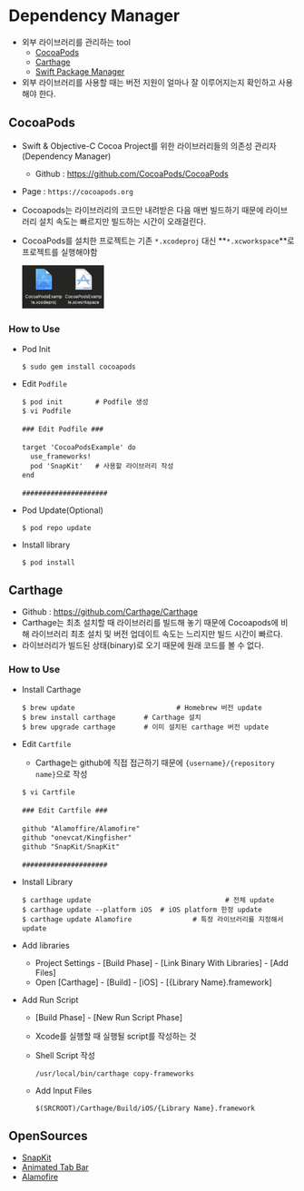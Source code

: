 # Dependency Manager

- 외부 라이브러리를 관리하는 tool
  - [CocoaPods](https://cocoapods.org)
  - [Carthage](https://github.com/Carthage/Carthage)
  - [Swift Package Manager](https://github.com/apple/swift-package-manager)
- 외부 라이브러리를 사용할 때는 버전 지원이 얼마나 잘 이루어지는지 확인하고 사용해야 한다.

## CocoaPods

- Swift & Objective-C Cocoa Project를 위한 라이브러리들의 의존성 관리자(Dependency Manager)
  
  - Github : https://github.com/CocoaPods/CocoaPods
- Page : `https://cocoapods.org`
  
- Cocoapods는 라이브러리의 코드만 내려받은 다음 매번 빌드하기 때문에 라이브러리 설치 속도는 빠르지만 빌드하는 시간이 오래걸린다. 

- CocoaPods를 설치한 프로젝트는 기존 `*.xcodeproj` 대신 **`*.xcworkspace`**로 프로젝트를 실행해야함

  <img src="assets/image-20200220141014164.png" alt="image-20200220141014164" width="30%">

### How to Use

- Pod Init

  ```shell
  $ sudo gem install cocoapods
  ```

- Edit `Podfile`

  ```shell
  $ pod init		# Podfile 생성
  $ vi Podfile
  
  ### Edit Podfile ###
  
  target 'CocoaPodsExample' do
  	use_frameworks!
  	pod 'SnapKit'	# 사용할 라이브러리 작성
  end
  
  #####################
  ```

- Pod Update(Optional)

  ```shell
  $ pod repo update
  ```

- Install library

  ```shell
  $ pod install
  ```

## Carthage

- Github : https://github.com/Carthage/Carthage
- Carthage는 최초 설치할 때 라이브러리를 빌드해 놓기 때문에 Cocoapods에 비해 라이브러리 최초 설치 및 버전 업데이트 속도는 느리지만 빌드 시간이 빠르다.
- 라이브러리가 빌드된 상태(binary)로 오기 때문에 원래 코드를 볼 수 없다.

### How to Use

- Install Carthage

  ```shell
  $ brew update							# Homebrew 버전 update
  $ brew install carthage		# Carthage 설치
  $ brew upgrade carthage		# 이미 설치된 carthage 버전 update
  ```

- Edit `Cartfile`

  - Carthage는 github에 직접 접근하기 때문에 `{username}/{repository name}`으로 작성

  ```shell
  $ vi Cartfile
  
  ### Edit Cartfile ###
  
  github "Alamoffire/Alamofire"
  github "onevcat/Kingfisher"
  github "SnapKit/SnapKit"
  
  #####################
  ```

- Install Library

  ```shell
  $ carthage update									# 전체 update
  $ carthage update --platform iOS	# iOS platform 한정 update
  $ carthage update Alamofire				# 특정 라이브러리를 지정해서 update
  ```

- Add libraries

  - Project Settings - [Build Phase] - [Link Binary With Libraries] - [Add Files]
  - Open [Carthage] - [Build] - [iOS] - [{Library Name}.framework]

- Add Run Script

  - [Build Phase] - [New Run Script Phase]

  - Xcode를 실행할 때 실행될 script를 작성하는 것

  - Shell Script 작성

    ```shell
    /usr/local/bin/carthage copy-frameworks
    ```

  - Add Input Files

    ```
    $(SRCROOT)/Carthage/Build/iOS/{Library Name}.framework
    ```

## OpenSources

- [SnapKit](https://github.com/SnapKit/SnapKit)
- [Animated Tab Bar](https://github.com/Ramotion/animated-tab-bar)
- [Alamofire](https://github.com/Alamofire/Alamofire)
